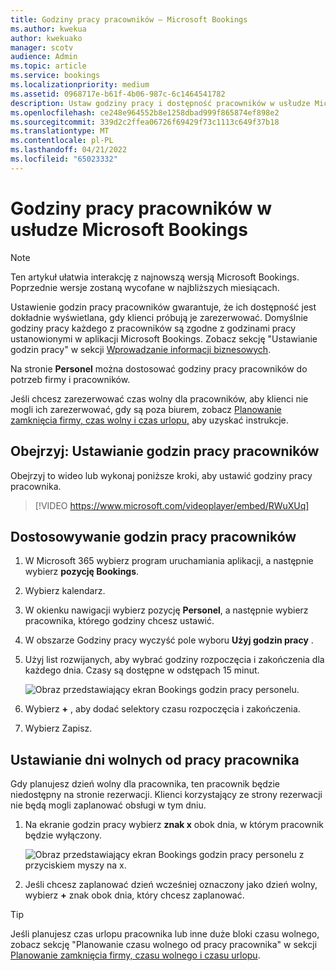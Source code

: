 ```yaml
---
title: Godziny pracy pracowników — Microsoft Bookings
ms.author: kwekua
author: kwekuako
manager: scotv
audience: Admin
ms.topic: article
ms.service: bookings
ms.localizationpriority: medium
ms.assetid: 0968717e-b61f-4b06-987c-6c1464541782
description: Ustaw godziny pracy i dostępność pracowników w usłudze Microsoft Bookings.
ms.openlocfilehash: ce248e964552b8e1258dbad999f865874ef898e2
ms.sourcegitcommit: 339d2c2ffea06726f69429f73c1113c649f37b18
ms.translationtype: MT
ms.contentlocale: pl-PL
ms.lasthandoff: 04/21/2022
ms.locfileid: "65023332"
---
```

# <a name="employee-working-hours-in-microsoft-bookings"></a>Godziny pracy pracowników w usłudze Microsoft Bookings

> [!NOTE]
> Ten artykuł ułatwia interakcję z najnowszą wersją Microsoft Bookings. Poprzednie wersje zostaną wycofane w najbliższych miesiącach.

Ustawienie godzin pracy pracowników gwarantuje, że ich dostępność jest dokładnie wyświetlana, gdy klienci próbują je zarezerwować. Domyślnie godziny pracy każdego z pracowników są zgodne z godzinami pracy ustanowionymi w aplikacji Microsoft Bookings. Zobacz sekcję "Ustawianie godzin pracy" w sekcji [Wprowadzanie informacji biznesowych](enter-business-information.md).

Na stronie **Personel** można dostosować godziny pracy pracowników do potrzeb firmy i pracowników.

Jeśli chcesz zarezerwować czas wolny dla pracowników, aby klienci nie mogli ich zarezerwować, gdy są poza biurem, zobacz [Planowanie zamknięcia firmy, czas wolny i czas urlopu,](schedule-closures-time-off-vacation.md) aby uzyskać instrukcje.

## <a name="watch-set-employee-working-hours"></a>Obejrzyj: Ustawianie godzin pracy pracowników

Obejrzyj to wideo lub wykonaj poniższe kroki, aby ustawić godziny pracy pracownika.

> [!VIDEO https://www.microsoft.com/videoplayer/embed/RWuXUq]

## <a name="customize-employee-working-hours"></a>Dostosowywanie godzin pracy pracowników

1. W Microsoft 365 wybierz program uruchamiania aplikacji, a następnie wybierz **pozycję Bookings**.

1. Wybierz kalendarz.

1. W okienku nawigacji wybierz pozycję **Personel**, a następnie wybierz pracownika, którego godziny chcesz ustawić.

1. W obszarze Godziny pracy wyczyść pole wyboru **Użyj godzin pracy** .

1. Użyj list rozwijanych, aby wybrać godziny rozpoczęcia i zakończenia dla każdego dnia. Czasy są dostępne w odstępach 15 minut.

   ![Obraz przedstawiający ekran Bookings godzin pracy personelu.](../media/bookings-staff-hours.png)

1. Wybierz **+** , aby dodać selektory czasu rozpoczęcia i zakończenia.

1. Wybierz Zapisz.

## <a name="set-an-employees-days-off"></a>Ustawianie dni wolnych od pracy pracownika

Gdy planujesz dzień wolny dla pracownika, ten pracownik będzie niedostępny na stronie rezerwacji. Klienci korzystający ze strony rezerwacji nie będą mogli zaplanować obsługi w tym dniu.

1. Na ekranie godzin pracy wybierz **znak x** obok dnia, w którym pracownik będzie wyłączony.

   ![Obraz przedstawiający ekran Bookings godzin pracy personelu z przyciskiem myszy na x.](../media/bookings-staff-time-off.png)

1. Jeśli chcesz zaplanować dzień wcześniej oznaczony jako dzień wolny, wybierz **+** znak obok dnia, który chcesz zaplanować.

> [!TIP]
> Jeśli planujesz czas urlopu pracownika lub inne duże bloki czasu wolnego, zobacz sekcję "Planowanie czasu wolnego od pracy pracownika" w sekcji [Planowanie zamknięcia firmy, czasu wolnego i czasu urlopu](schedule-closures-time-off-vacation.md#schedule-employee-time-off).
